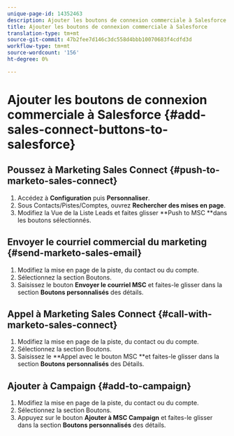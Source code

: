 ```yaml
---
unique-page-id: 14352463
description: Ajouter les boutons de connexion commerciale à Salesforce - Documents marketing - Documentation sur les produits
title: Ajouter les boutons de connexion commerciale à Salesforce
translation-type: tm+mt
source-git-commit: 47b2fee7d146c3dc558d4bbb10070683f4cdfd3d
workflow-type: tm+mt
source-wordcount: '156'
ht-degree: 0%

---
```



# Ajouter les boutons de connexion commerciale à Salesforce {#add-sales-connect-buttons-to-salesforce}

## Poussez à Marketing Sales Connect {#push-to-marketo-sales-connect}

1. Accédez à **Configuration** puis **Personnaliser**.
1. Sous Contacts/Pistes/Comptes, ouvrez **Rechercher des mises en page**.
1. Modifiez la Vue de la Liste Leads et faites glisser **Push to MSC **dans les boutons sélectionnés.

## Envoyer le courriel commercial du marketing {#send-marketo-sales-email}

1. Modifiez la mise en page de la piste, du contact ou du compte.
1. Sélectionnez la section Boutons.
1. Saisissez le bouton **Envoyer le courriel MSC** et faites-le glisser dans la section **Boutons personnalisés** des détails.

## Appel à Marketing Sales Connect {#call-with-marketo-sales-connect}

1. Modifiez la mise en page de la piste, du contact ou du compte.
1. Sélectionnez la section Boutons.
1. Saisissez le **Appel avec le bouton MSC **et faites-le glisser dans la section **Boutons personnalisés** des Détails.

## Ajouter à Campaign {#add-to-campaign}

1. Modifiez la mise en page de la piste, du contact ou du compte.
1. Sélectionnez la section Boutons.
1. Appuyez sur le bouton **Ajouter à MSC Campaign** et faites-le glisser dans la section **Boutons personnalisés** des détails.

